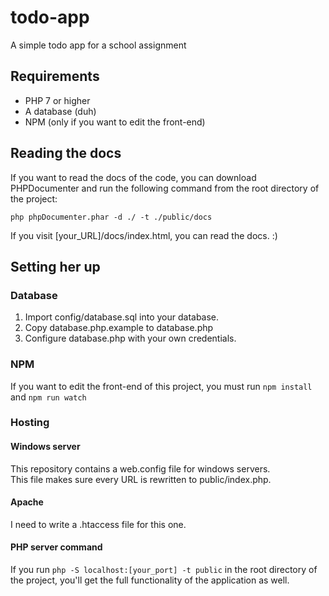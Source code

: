 # todo-app
A simple todo app for a school assignment

## Requirements
- PHP 7 or higher
- A database (duh)
- NPM (only if you want to edit the front-end)

## Reading the docs
If you want to read the docs of the code, you can download PHPDocumenter and run the following command from the root directory of the project:  
```
php phpDocumenter.phar -d ./ -t ./public/docs
```
If you visit [your_URL]/docs/index.html, you can read the docs. :)

## Setting her up
### Database
1. Import config/database.sql into your database.
2. Copy database.php.example to database.php
3. Configure database.php with your own credentials.

### NPM
If you want to edit the front-end of this project, you must run
` npm install ` and ` npm run watch `

### Hosting
#### Windows server
This repository contains a web.config file for windows servers.  
This file makes sure every URL is rewritten to public/index.php.

#### Apache
I need to write a .htaccess file for this one.

#### PHP server command
If you run ```php -S localhost:[your_port] -t public``` in the root directory of the project, you'll get the full functionality of the application as well.
